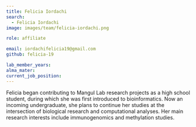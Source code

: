 ```yaml
---
title: Felicia Iordachi
search:
  - Felicia Iordachi
image: images/team/felicia-iordachi.png

role: affiliate

email: iordachifelicia19@gmail.com
github: felicia-19

lab_member_years:
alma_mater:
current_job_position:
---
```


Felicia began contributing to Mangul Lab research projects as a high school student, during which she was first introduced to bioinformatics. 
Now an incoming undergraduate, she plans to continue her studies at the intersection of biological research and computational analyses. 
Her main research interests include immunogenomics and methylation studies.
